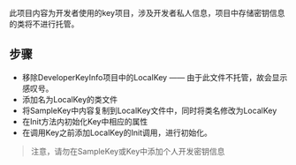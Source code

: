 ﻿此项目内容为开发者使用的key项目，涉及开发者私人信息，项目中存储密钥信息的类将不进行托管。

## 步骤

* 移除DeveloperKeyInfo项目中的LocalKey —— 由于此文件不托管，故会显示感叹号。
* 添加名为LocalKey的类文件
* 将SampleKey中内容复制到LocalKey文件中，同时将类名修改为LocalKey
* 在Init方法内初始化Key中相应的属性
* 在调用Key之前添加LocalKey的Init调用，进行初始化。

> 注意，请勿在SampleKey或Key中添加个人开发密钥信息
